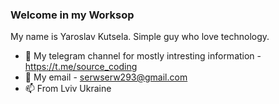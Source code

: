 ### Welcome in my Worksop



My name is Yaroslav Kutsela. Simple guy who love technology.

- 🔭 My telegram channel for mostly intresting information - https://t.me/source_coding
- 🌱 My email - serwserw293@gmail.com
- 📫 From Lviv Ukraine

